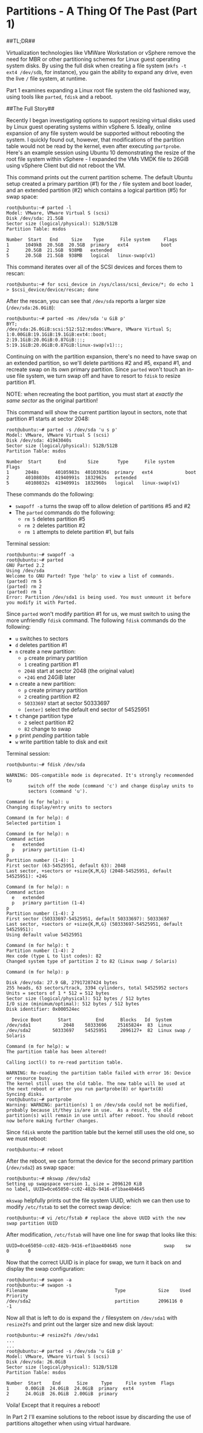 <!-- vim:fo=tq:tw=144:syntax=off:sw=2:ts=2: -->

Partitions - A Thing Of The Past (Part 1)
=========================================

##TL;DR##

Virtualization technologies like VMWare Workstation or vSphere remove the need for MBR or other partitioning schemes for Linux guest operating
system disks. By using the full disk when creating a file system (`mkfs -t ext4 /dev/sdb`, for instance), you gain the ability to expand any
drive, even the live `/` file system, at runtime.

Part 1 examines expanding a Linux root file system the old fashioned way, using tools like `parted`, `fdisk` and a reboot.

##The Full Story##

Recently I began investigating options to support resizing virtual disks used by Linux guest operating systems within vSphere 5. Ideally, online
expansion of any file system would be supported without rebooting the system. I quickly found out, however, that modifications of the partition
table would not be read by the kernel, even after executing `partprobe`. Here's an example session using Ubuntu 10 demonstrating the resize of
the root file system within vSphere - I expanded the VMs VMDK file to 26GiB using vSphere Client but did not reboot the VM.

This command prints out the current partition scheme. The default Ubuntu setup created a primary partition (#1) for the `/` file system and boot
loader, and an extended partition (#2) which contains a logical partition (#5) for swap space:

    root@ubuntu:~# parted -l
    Model: VMware, VMware Virtual S (scsi)
    Disk /dev/sda: 21.5GB
    Sector size (logical/physical): 512B/512B
    Partition Table: msdos

    Number  Start   End     Size    Type      File system     Flags
    1      1049kB  20.5GB  20.5GB  primary   ext4            boot
    2      20.5GB  21.5GB  938MB   extended
    5      20.5GB  21.5GB  938MB   logical   linux-swap(v1)

This command iterates over all of the SCSI devices and forces them to rescan:

    root@ubuntu:~# for scsi_device in /sys/class/scsi_device/*; do echo 1 > $scsi_device/device/rescan; done

After the rescan, you can see that `/dev/sda` reports a larger size (`/dev/sda:26.0GiB`):

    root@ubuntu:~# parted -ms /dev/sda 'u GiB p'
    BYT;
    /dev/sda:26.0GiB:scsi:512:512:msdos:VMware, VMware Virtual S;
    1:0.00GiB:19.1GiB:19.1GiB:ext4::boot;
    2:19.1GiB:20.0GiB:0.87GiB:::;
    5:19.1GiB:20.0GiB:0.87GiB:linux-swap(v1)::;

Continuing on with the partition expansion, there's no need to have swap on an extended partition, so we'll delete partitions #2 and #5, expand #1,
and recreate swap on its own primary partition. Since `parted` won't touch an in-use file system, we turn swap off and have to resort to
`fdisk` to resize partition #1.

NOTE: when recreating the boot partition, you must start at _exactly the same sector_ as the original partition!

This command will show the current partition layout in sectors, note that partition #1 starts at sector 2048:

    root@ubuntu:~# parted -s /dev/sda 'u s p'
    Model: VMware, VMware Virtual S (scsi)
    Disk /dev/sda: 41943040s
    Sector size (logical/physical): 512B/512B
    Partition Table: msdos

    Number  Start      End        Size       Type      File system     Flags
    1      2048s      40105983s  40103936s  primary   ext4            boot
    2      40108030s  41940991s  1832962s   extended
    5      40108032s  41940991s  1832960s   logical   linux-swap(v1)

These commands do the following:

* `swapoff -a` turns the swap off to allow deletion of partitions #5 and #2
* The `parted` commands do the following:
    * `rm 5` deletes partition #5
    * `rm 2` deletes partition #2
    * `rm 1` attempts to delete partition #1, but fails

Terminal session:

    root@ubuntu:~# swapoff -a
    root@ubuntu:~# parted
    GNU Parted 2.2
    Using /dev/sda
    Welcome to GNU Parted! Type 'help' to view a list of commands.
    (parted) rm 5
    (parted) rm 2
    (parted) rm 1
    Error: Partition /dev/sda1 is being used. You must unmount it before you modify it with Parted.

Since `parted` won't modify partition #1 for us, we must switch to using the more unfriendly `fdisk` command. The following `fdisk` commands do the following:

* `u` switches to sectors
* `d` deletes partition #1
* `n` create a new partition:
    * `p` create primary partition
    * `1` creating partition #1
    * `2048` start at sector 2048 (the original value)
    * `+24G` end 24GiB later
* `n` create a new partition:
    * `p` create primary partition
    * `2` creating partition #2
    * `50333697` start at sector 50333697
    * `[enter]` select the default end sector of 54525951
* `t` change partition type
    * `2` select partition #2
    * `82` change to swap
* `p` print _pending_ partition table
* `w` write partition table to disk and exit

Terminal session:

    root@ubuntu:~# fdisk /dev/sda

    WARNING: DOS-compatible mode is deprecated. It's strongly recommended to
            switch off the mode (command 'c') and change display units to
            sectors (command 'u').

    Command (m for help): u
    Changing display/entry units to sectors

    Command (m for help): d
    Selected partition 1

    Command (m for help): n
    Command action
      e   extended
      p   primary partition (1-4)
    p
    Partition number (1-4): 1
    First sector (63-54525951, default 63): 2048
    Last sector, +sectors or +size{K,M,G} (2048-54525951, default 54525951): +24G

    Command (m for help): n
    Command action
      e   extended
      p   primary partition (1-4)
    p
    Partition number (1-4): 2
    First sector (50333697-54525951, default 50333697): 50333697
    Last sector, +sectors or +size{K,M,G} (50333697-54525951, default 54525951):
    Using default value 54525951

    Command (m for help): t
    Partition number (1-4): 2
    Hex code (type L to list codes): 82
    Changed system type of partition 2 to 82 (Linux swap / Solaris)

    Command (m for help): p

    Disk /dev/sda: 27.9 GB, 27917287424 bytes
    255 heads, 63 sectors/track, 3394 cylinders, total 54525952 sectors
    Units = sectors of 1 * 512 = 512 bytes
    Sector size (logical/physical): 512 bytes / 512 bytes
    I/O size (minimum/optimal): 512 bytes / 512 bytes
    Disk identifier: 0x000524ec

      Device Boot      Start         End      Blocks   Id  System
    /dev/sda1            2048    50333696    25165824+  83  Linux
    /dev/sda2        50333697    54525951     2096127+  82  Linux swap / Solaris

    Command (m for help): w
    The partition table has been altered!

    Calling ioctl() to re-read partition table.

    WARNING: Re-reading the partition table failed with error 16: Device or resource busy.
    The kernel still uses the old table. The new table will be used at
    the next reboot or after you run partprobe(8) or kpartx(8)
    Syncing disks.
    root@ubuntu:~# partprobe
    Warning: WARNING: partition(s) 1 on /dev/sda could not be modified, probably because it/they is/are in use.  As a result, the old partition(s) will remain in use until after reboot. You should reboot now before making further changes.

Since `fdisk` wrote the partition table but the kernel still uses the old one, so we must reboot:

    root@ubuntu:~# reboot

After the reboot, we can format the device for the second primary partition (`/dev/sda2`) as swap space:

    root@ubuntu:~# mkswap /dev/sda2
    Setting up swapspace version 1, size = 2096120 KiB
    no label, UUID=0ce65050-cc02-482b-9416-ef1bae404645

`mkswap` helpfully prints out the file system UUID, which we can then use to modify `/etc/fstab` to set the correct swap device:

    root@ubuntu:~# vi /etc/fstab # replace the above UUID with the new swap partition UUID

After modification, `/etc/fstab` will have one line for swap that looks like this:

    UUID=0ce65050-cc02-482b-9416-ef1bae404645 none            swap    sw              0       0

Now that the correct UUID is in place for swap, we turn it back on and display the swap configuration:

    root@ubuntu:~# swapon -a
    root@ubuntu:~# swapon -s
    Filename                                Type            Size    Used    Priority
    /dev/sda2                               partition       2096116 0       -1

Now all that is left to do is expand the `/` filesystem on `/dev/sda1` with `resize2fs` and print out the larger size and new disk layout:

    root@ubuntu:~# resize2fs /dev/sda1
    ...
    ...
    root@ubuntu:~# parted -s /dev/sda 'u GiB p'
    Model: VMware, VMware Virtual S (scsi)
    Disk /dev/sda: 26.0GiB
    Sector size (logical/physical): 512B/512B
    Partition Table: msdos

    Number  Start    End      Size     Type     File system  Flags
    1      0.00GiB  24.0GiB  24.0GiB  primary  ext4
    2      24.0GiB  26.0GiB  2.00GiB  primary

Voila! Except that it requires a reboot!

In Part 2 I'll examine solutions to the reboot issue by discarding the use of partitions altogether when using virtual hardware.

